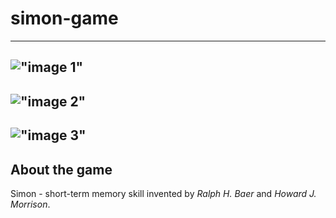 # simon-game 
--- 
!["image 1"]("./images/1.png")
---
!["image 2"]("./images/2.png")
---
!["image 3"]("./images/3.png")
---


## About the game
Simon - short-term memory skill invented by _Ralph H. Baer_ and _Howard J. Morrison_.
